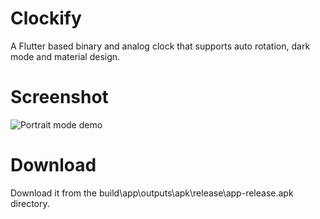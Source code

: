 # Clockify

A Flutter based binary and analog clock that supports auto rotation, dark mode and material design.

# Screenshot

![Portrait mode demo](examples/demo.gif)

# Download

Download it from the build\app\outputs\apk\release\app-release.apk directory.
